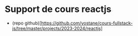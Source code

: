 # Support de cours reactjs

- (repo github)[https://github.com/yostane/cours-fullstack-js/tree/master/projects/2023-2024/reactjs]
